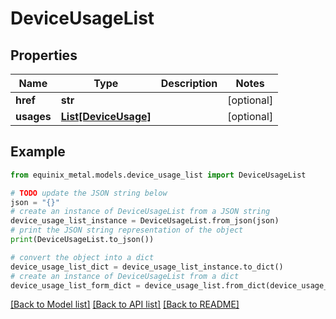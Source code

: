 # DeviceUsageList


## Properties

Name | Type | Description | Notes
------------ | ------------- | ------------- | -------------
**href** | **str** |  | [optional] 
**usages** | [**List[DeviceUsage]**](DeviceUsage.md) |  | [optional] 

## Example

```python
from equinix_metal.models.device_usage_list import DeviceUsageList

# TODO update the JSON string below
json = "{}"
# create an instance of DeviceUsageList from a JSON string
device_usage_list_instance = DeviceUsageList.from_json(json)
# print the JSON string representation of the object
print(DeviceUsageList.to_json())

# convert the object into a dict
device_usage_list_dict = device_usage_list_instance.to_dict()
# create an instance of DeviceUsageList from a dict
device_usage_list_form_dict = device_usage_list.from_dict(device_usage_list_dict)
```
[[Back to Model list]](../README.md#documentation-for-models) [[Back to API list]](../README.md#documentation-for-api-endpoints) [[Back to README]](../README.md)


